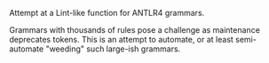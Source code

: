 Attempt at a Lint-like function for ANTLR4 grammars.

Grammars with thousands of rules pose a challenge as maintenance 
deprecates tokens.  This is an attempt to automate, or at least
semi-automate "weeding" such large-ish grammars.


